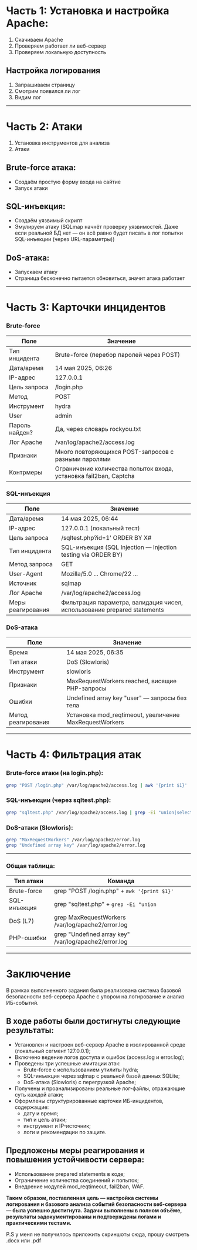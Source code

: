 # Часть 1:  Установка и настройка Apache:

1) Скачиваем Apache  
2) Проверяем работает ли веб-сервер  
3) Проверяем локальную доступность  

## Настройка логирования

1) Запрашиваем страницу  
2) Смотрим появился ли лог  
3) Видим лог  

---

# Часть 2: Атаки

1) Установка инструментов для анализа  
2) Атаки  

## Brute-force атака:

- Создаём простую форму входа на сайтие  
- Запуск атаки  

## SQL-инъекция:

- Создаём уязвимый скрипт  
- Эмулируем атаку (SQLmap начнёт проверку уязвимостей. Даже если реальной БД нет — он всё равно будет писать в лог попытки SQL-инъекции (через URL-параметры))  

## DoS-атака:

- Запускаем атаку  
- Страница бесконечно пытается обновиться, значит атака работает  

---

# Часть 3: Карточки инцидентов

### Brute-force

| Поле            | Значение                                                   |
|------------------|------------------------------------------------------------|
| Тип инцидента    | Brute-force (перебор паролей через POST)                   |
| Дата/время       | 14 мая 2025, 06:26                                          |
| IP-адрес         | 127.0.0.1                                                  |
| Цель запроса     | /login.php                                                 |
| Метод            | POST                                                       |
| Инструмент       | hydra                                                      |
| User             | admin                                                      |
| Пароль найден?   | Да, через словарь rockyou.txt                              |
| Лог Apache       | /var/log/apache2/access.log                                |
| Признаки         | Много повторяющихся POST-запросов с разными паролями      |
| Контрмеры        | Ограничение количества попыток входа, установка fail2ban, Captcha |

### SQL-инъекция

| Поле            | Значение                                                                 |
|------------------|--------------------------------------------------------------------------|
| Дата/время       | 14 мая 2025, 06:44                                                       |
| IP-адрес         | 127.0.0.1 (локальный тест)                                               |
| Цель запроса     | /sqltest.php?id=1' ORDER BY X#                                          |
| Тип инцидента    | SQL-инъекция (SQL Injection — Injection testing via ORDER BY)           |
| Метод запроса    | GET                                                                      |
| User-Agent       | Mozilla/5.0 ... Chrome/22 ...                                            |
| Источник         | sqlmap                                                                   |
| Лог Apache       | /var/log/apache2/access.log                                              |
| Меры реагирования| Фильтрация параметра, валидация чисел, использование prepared statements |

### DoS-атака

| Поле            | Значение                                                     |
|------------------|--------------------------------------------------------------|
| Время            | 14 мая 2025, 06:35                                           |
| Тип атаки        | DoS (Slowloris)                                              |
| Инструмент       | slowloris                                                   |
| Признаки         | MaxRequestWorkers reached, висящие PHP-запросы              |
| Ошибки           | Undefined array key "user" — запросы без тела               |
| Метод реагирования| Установка mod_reqtimeout, увеличение MaxRequestWorkers      |

---

# Часть 4: Фильтрация атак

### Brute-force атаки (на login.php):

```bash
grep "POST /login.php" /var/log/apache2/access.log | awk '{print $1}' | sort | uniq -c | sort –nr
```

### SQL-инъекции (через sqltest.php):

```bash
grep "sqltest.php" /var/log/apache2/access.log | grep -Ei "union|select|or|and|order|--|%27|%22"
```

### DoS-атаки (Slowloris):

```bash
grep "MaxRequestWorkers" /var/log/apache2/error.log
grep "Undefined array key" /var/log/apache2/error.log
```

---

### Общая таблица:

| Тип атаки     | Команда                                                                  |
|---------------|--------------------------------------------------------------------------|
| Brute-force   | grep "POST /login.php" + `awk '{print $1}'`                              |
| SQL-инъекция  | grep "sqltest.php" + `grep -Ei "union`                                   |
| DoS (L7)      | grep MaxRequestWorkers /var/log/apache2/error.log                        |
| PHP-ошибки    | grep "Undefined array key" /var/log/apache2/error.log                    |

---

# Заключение

В рамках выполненного задания была реализована система базовой безопасности веб-сервера Apache с упором на логирование и анализ ИБ-событий.  

## В ходе работы были достигнуты следующие результаты:

- Установлен и настроен веб-сервер Apache в изолированной среде (локальный сегмент 127.0.0.1);  
- Включено ведение логов доступа и ошибок (access.log и error.log);  
- Проведены три успешные имитации атак:  
  - Brute-force с использованием утилиты hydra;  
  - SQL-инъекция через sqlmap с реальной базой данных SQLite;  
  - DoS-атака (Slowloris) с перегрузкой Apache;  
- Получены и проанализированы реальные лог-файлы, отражающие суть каждой атаки;  
- Оформлены структурированные карточки ИБ-инцидентов, содержащие:  
  - дату и время;  
  - тип и цель атаки;  
  - инструмент и IP-источник;  
  - логи и рекомендации по защите.  

## Предложены меры реагирования и повышения устойчивости сервера:

- Использование prepared statements в коде;  
- Ограничение количества соединений и попыток;  
- Внедрение модулей mod_reqtimeout, fail2ban, WAF.  

**Таким образом, поставленная цель — настройка системы логирования и базового анализа событий безопасности веб-сервера — была успешно достигнута. Задачи выполнены в полном объёме, результаты задокументированы и подтверждены логами и практическими тестами.**


P.S у меня не получилось приложить скриншоты сюда, прошу смотреть .docx или .pdf
